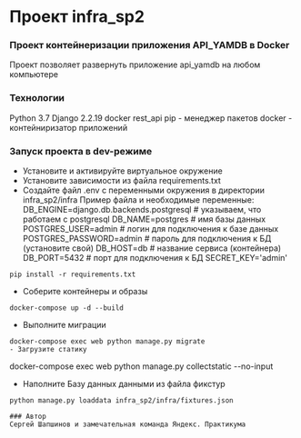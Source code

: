 # Проект infra_sp2
### Проект контейнеризации приложения API_YAMDB в Docker
Проект позволяет развернуть приложение api_yamdb на любом компьютере
### Технологии
Python 3.7
Django 2.2.19
docker
rest_api
pip - менеджер пакетов
docker - контейниризатор приложений
### Запуск проекта в dev-режиме
- Установите и активируйте виртуальное окружение
- Установите зависимости из файла requirements.txt
- Создайте файл .env с переменными окружения в директории infra_sp2/infra
Пример файла и необходимые переменные:
DB_ENGINE=django.db.backends.postgresql # указываем, что работаем с postgresql
DB_NAME=postgres # имя базы данных
POSTGRES_USER=admin # логин для подключения к базе данных
POSTGRES_PASSWORD=admin # пароль для подключения к БД (установите свой)
DB_HOST=db # название сервиса (контейнера)
DB_PORT=5432 # порт для подключения к БД 
SECRET_KEY='admin'
```
pip install -r requirements.txt
```
- Соберите контейнеры и образы
```
docker-compose up -d --build
```
- Выполните миграции
```
docker-compose exec web python manage.py migrate
- Загрузите статику
```
docker-compose exec web python manage.py collectstatic --no-input
- Наполните Базу данных данными из файла фикстур
```
python manage.py loaddata infra_sp2/infra/fixtures.json

### Автор
Сергей Шапшинов и замечательная команда Яндекс. Практикума